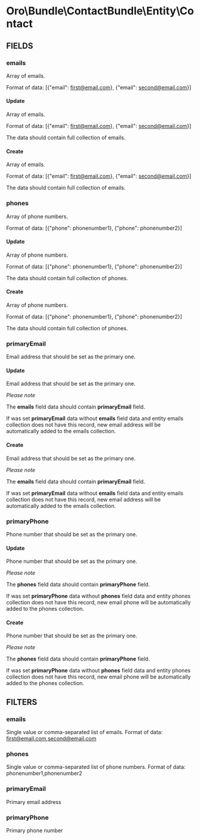 # Oro\Bundle\ContactBundle\Entity\Contact

## FIELDS

### emails

Array of emails. 

Format of data: [{"email": first@email.com}, {"email": second@email.com}]

#### Update

Array of emails. 

Format of data: [{"email": first@email.com}, {"email": second@email.com}]

The data should contain full collection of emails.

#### Create

Array of emails. 

Format of data: [{"email": first@email.com}, {"email": second@email.com}]

The data should contain full collection of emails.

### phones

Array of phone numbers. 

Format of data: [{"phone": phonenumber1}, {"phone": phonenumber2}]

#### Update

Array of phone numbers. 

Format of data: [{"phone": phonenumber1}, {"phone": phonenumber2}]

The data should contain full collection of phones.

#### Create

Array of phone numbers. 

Format of data: [{"phone": phonenumber1}, {"phone": phonenumber2}]

The data should contain full collection of phones.

### primaryEmail

Email address that should be set as the primary one.

#### Update

Email address that should be set as the primary one.

*Please note*

The **emails** field data should contain **primaryEmail** field.

If was set **primaryEmail** data without **emails** field data and entity emails collection does not have this record, 
 new email address will be automatically added to the emails collection.
 
#### Create

Email address that should be set as the primary one.

*Please note*

The **emails** field data should contain **primaryEmail** field.

If was set **primaryEmail** data without **emails** field data and entity emails collection does not have this record, 
 new email address will be automatically added to the emails collection.
 

### primaryPhone

Phone number that should be set as the primary one.

#### Update

Phone number that should be set as the primary one.

*Please note*

The **phones** field data should contain **primaryPhone** field.

If was set **primaryPhone** data without **phones** field data and entity phones collection does not have this record, 
 new email phone will be automatically added to the phones collection.
 
#### Create

Phone number that should be set as the primary one.

*Please note*

The **phones** field data should contain **primaryPhone** field.

If was set **primaryPhone** data without **phones** field data and entity phones collection does not have this record, 
 new email phone will be automatically added to the phones collection.

## FILTERS

### emails

Single value or comma-separated list of emails. Format of data: first@email.com,second@email.com

### phones

Single value or comma-separated list of phone numbers. Format of data: phonenumber1,phonenumber2

### primaryEmail

Primary email address

### primaryPhone

Primary phone number
